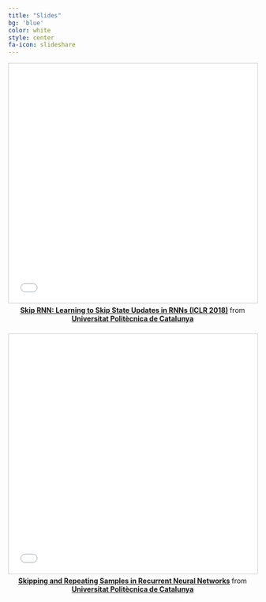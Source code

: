```yaml
---
title: "Slides"
bg: 'blue'
color: white
style: center
fa-icon: slideshare
---
```


<center>

<iframe src="//www.slideshare.net/slideshow/embed_code/key/iim6phhDKbKIdH" width="595" height="485" frameborder="0" marginwidth="0" marginheight="0" scrolling="no" style="border:1px solid #CCC; border-width:1px; margin-bottom:5px; max-width: 100%;" allowfullscreen> </iframe> <div style="margin-bottom:5px"> <strong> <a href="//www.slideshare.net/xavigiro/salgan-visual-saliency-prediction-with-generative-adversarial-networks" title="SalGAN: Visual Saliency Prediction with Generative Adversarial Networks (CVPR 2017)" target="_blank">Skip RNN: Learning to Skip State Updates in RNNs (ICLR 2018)</a> </strong> from <strong><a href="https://www.slideshare.net/xavigiro" target="_blank">Universitat Politècnica de Catalunya</a></strong> </div>

<br>
<iframe src="//www.slideshare.net/slideshow/embed_code/key/z7OiaNgKA1yFic" width="595" height="485" frameborder="0" marginwidth="0" marginheight="0" scrolling="no" style="border:1px solid #CCC; border-width:1px; margin-bottom:5px; max-width: 100%;" allowfullscreen> </iframe> <div style="margin-bottom:5px"> <strong> <a href="//www.slideshare.net/xavigiro/skipping-and-repeating-samples-in-recurrent-neural-networks" title="Skipping and Repeating Samples in Recurrent Neural Networks" target="_blank">Skipping and Repeating Samples in Recurrent Neural Networks</a> </strong> from <strong><a href="https://www.slideshare.net/xavigiro" target="_blank">Universitat Politècnica de Catalunya</a></strong> </div>

</center>
